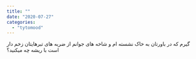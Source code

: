 ```yaml
---
title: ""
date: "2020-07-27"
categories: 
  - "tytomood"
---
```


گیرم که در باورتان به خاک نشسته ام و شاخه های جوانم از ضربه های تبرهایتان زخم دار است با ریشه چه میکنید؟
